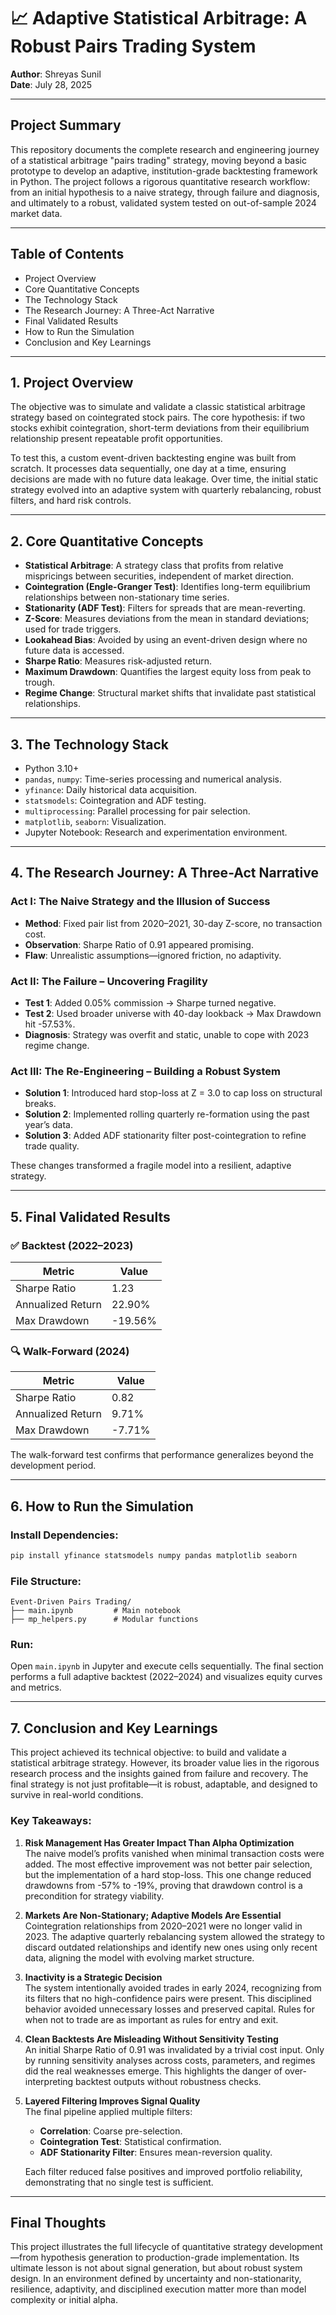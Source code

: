 
# 📈 Adaptive Statistical Arbitrage: A Robust Pairs Trading System

**Author**: Shreyas Sunil  
**Date**: July 28, 2025

---

## Project Summary

This repository documents the complete research and engineering journey of a statistical arbitrage "pairs trading" strategy, moving beyond a basic prototype to develop an adaptive, institution-grade backtesting framework in Python. The project follows a rigorous quantitative research workflow: from an initial hypothesis to a naive strategy, through failure and diagnosis, and ultimately to a robust, validated system tested on out-of-sample 2024 market data.

---

## Table of Contents

- Project Overview  
- Core Quantitative Concepts  
- The Technology Stack  
- The Research Journey: A Three-Act Narrative  
- Final Validated Results  
- How to Run the Simulation  
- Conclusion and Key Learnings  

---

## 1. Project Overview

The objective was to simulate and validate a classic statistical arbitrage strategy based on cointegrated stock pairs. The core hypothesis: if two stocks exhibit cointegration, short-term deviations from their equilibrium relationship present repeatable profit opportunities.

To test this, a custom event-driven backtesting engine was built from scratch. It processes data sequentially, one day at a time, ensuring decisions are made with no future data leakage. Over time, the initial static strategy evolved into an adaptive system with quarterly rebalancing, robust filters, and hard risk controls.

---

## 2. Core Quantitative Concepts

- **Statistical Arbitrage**: A strategy class that profits from relative mispricings between securities, independent of market direction.  
- **Cointegration (Engle-Granger Test)**: Identifies long-term equilibrium relationships between non-stationary time series.  
- **Stationarity (ADF Test)**: Filters for spreads that are mean-reverting.  
- **Z-Score**: Measures deviations from the mean in standard deviations; used for trade triggers.  
- **Lookahead Bias**: Avoided by using an event-driven design where no future data is accessed.  
- **Sharpe Ratio**: Measures risk-adjusted return.  
- **Maximum Drawdown**: Quantifies the largest equity loss from peak to trough.  
- **Regime Change**: Structural market shifts that invalidate past statistical relationships.

---

## 3. The Technology Stack

- Python 3.10+  
- `pandas`, `numpy`: Time-series processing and numerical analysis.  
- `yfinance`: Daily historical data acquisition.  
- `statsmodels`: Cointegration and ADF testing.  
- `multiprocessing`: Parallel processing for pair selection.  
- `matplotlib`, `seaborn`: Visualization.  
- Jupyter Notebook: Research and experimentation environment.  

---

## 4. The Research Journey: A Three-Act Narrative

### Act I: The Naive Strategy and the Illusion of Success
- **Method**: Fixed pair list from 2020–2021, 30-day Z-score, no transaction cost.  
- **Observation**: Sharpe Ratio of 0.91 appeared promising.  
- **Flaw**: Unrealistic assumptions—ignored friction, no adaptivity.

### Act II: The Failure – Uncovering Fragility
- **Test 1**: Added 0.05% commission → Sharpe turned negative.  
- **Test 2**: Used broader universe with 40-day lookback → Max Drawdown hit -57.53%.  
- **Diagnosis**: Strategy was overfit and static, unable to cope with 2023 regime change.

### Act III: The Re-Engineering – Building a Robust System
- **Solution 1**: Introduced hard stop-loss at Z = 3.0 to cap loss on structural breaks.  
- **Solution 2**: Implemented rolling quarterly re-formation using the past year’s data.  
- **Solution 3**: Added ADF stationarity filter post-cointegration to refine trade quality.  

These changes transformed a fragile model into a resilient, adaptive strategy.

---

## 5. Final Validated Results

### ✅ Backtest (2022–2023)
| Metric         | Value     |
|----------------|-----------|
| Sharpe Ratio   | 1.23      |
| Annualized Return | 22.90%  |
| Max Drawdown   | -19.56%   |

### 🔍 Walk-Forward (2024)
| Metric         | Value     |
|----------------|-----------|
| Sharpe Ratio   | 0.82      |
| Annualized Return | 9.71%  |
| Max Drawdown   | -7.71%    |

The walk-forward test confirms that performance generalizes beyond the development period.

---

## 6. How to Run the Simulation

### Install Dependencies:
```bash
pip install yfinance statsmodels numpy pandas matplotlib seaborn
```

### File Structure:
```
Event-Driven Pairs Trading/
├── main.ipynb         # Main notebook
├── mp_helpers.py      # Modular functions
```

### Run:
Open `main.ipynb` in Jupyter and execute cells sequentially. The final section performs a full adaptive backtest (2022–2024) and visualizes equity curves and metrics.

---

## 7. Conclusion and Key Learnings

This project achieved its technical objective: to build and validate a statistical arbitrage strategy. However, its broader value lies in the rigorous research process and the insights gained from failure and recovery. The final strategy is not just profitable—it is robust, adaptable, and designed to survive in real-world conditions.

### Key Takeaways:

1. **Risk Management Has Greater Impact Than Alpha Optimization**  
   The naive model’s profits vanished when minimal transaction costs were added. The most effective improvement was not better pair selection, but the implementation of a hard stop-loss. This one change reduced drawdowns from -57% to -19%, proving that drawdown control is a precondition for strategy viability.

2. **Markets Are Non-Stationary; Adaptive Models Are Essential**  
   Cointegration relationships from 2020–2021 were no longer valid in 2023. The adaptive quarterly rebalancing system allowed the strategy to discard outdated relationships and identify new ones using only recent data, aligning the model with evolving market structure.

3. **Inactivity is a Strategic Decision**  
   The system intentionally avoided trades in early 2024, recognizing from its filters that no high-confidence pairs were present. This disciplined behavior avoided unnecessary losses and preserved capital. Rules for when not to trade are as important as rules for entry and exit.

4. **Clean Backtests Are Misleading Without Sensitivity Testing**  
   An initial Sharpe Ratio of 0.91 was invalidated by a trivial cost input. Only by running sensitivity analyses across costs, parameters, and regimes did the real weaknesses emerge. This highlights the danger of over-interpreting backtest outputs without robustness checks.

5. **Layered Filtering Improves Signal Quality**  
   The final pipeline applied multiple filters:
   - **Correlation**: Coarse pre-selection.  
   - **Cointegration Test**: Statistical confirmation.  
   - **ADF Stationarity Filter**: Ensures mean-reversion quality.

   Each filter reduced false positives and improved portfolio reliability, demonstrating that no single test is sufficient.

---

## Final Thoughts

This project illustrates the full lifecycle of quantitative strategy development—from hypothesis generation to production-grade implementation. Its ultimate lesson is not about signal generation, but about robust system design. In an environment defined by uncertainty and non-stationarity, resilience, adaptivity, and disciplined execution matter more than model complexity or initial alpha.
